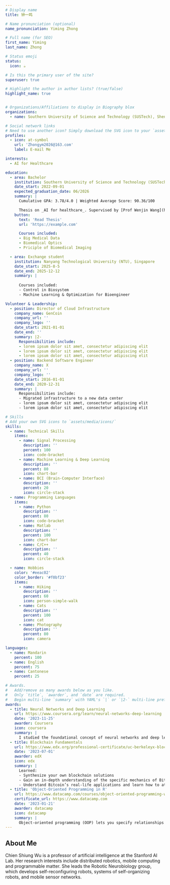 ```yaml
---
# Display name
title: 钟一鸣

# Name pronunciation (optional)
name_pronunciation: Yiming Zhong

# Full name (for SEO)
first_name: Yiming
last_name: Zhong

# Status emoji
status:
  icon: ☕️

# Is this the primary user of the site?
superuser: true

# Highlight the author in author lists? (true/false)
highlight_name: true


# Organizations/Affiliations to display in Biography blox
organizations:
  - name: Southern University of Science and Technology (SUSTech), Shenzhen, China

# Social network links
# Need to use another icon? Simply download the SVG icon to your `assets/media/icons/` folder.
profiles:
  - icon: at-symbol
    url: 'Zhongym2026@163.com'
    label: E-mail Me

interests:
  - AI for Healthcare

education:
  - area: Bachelor
    institution: Southern University of Science and Technology (SUSTech), Shenzhen, China
    date_start: 2022-09-01
    expected_graduation_date: 06/2026
    summary: |
      Cumulative GPA: 3.78/4.0 | Weighted Average Score: 90.36/100

      Thesis on _AI for healthcare_. Supervised by [Prof Wenjin Wang](https://sites.google.com/site/rppgwenjin) . Presented papers at 2 IEEE conferences (1 in EMBC and 1 in BHI), and 1 TBME journal paper is under review.
    button:
      text: 'Read Thesis'
      url: 'https://example.com'

      Courses included:
      - Big Medical Data
      - Biomedical Optics
      - Priciple of Biomedical Imaging

  - area: Exchange student
    institution: Nanyang Technological University (NTU), Singapore
    date_start: 2025-8-5
    date_end: 2025-12-12
    summary: |
      
      Courses included:
      - Control in Biosystem
      - Machine Learning & Optimization for Bioengineer

Volunteer & Leadership:
  - position: Director of Cloud Infrastructure
    company_name: GenCoin
    company_url: ''
    company_logo: ''
    date_start: 2021-01-01
    date_end: ''
    summary: |2-
      Responsibilities include:
      - lorem ipsum dolor sit amet, consectetur adipiscing elit
      - lorem ipsum dolor sit amet, consectetur adipiscing elit
      - lorem ipsum dolor sit amet, consectetur adipiscing elit
  - position: Backend Software Engineer
    company_name: X
    company_url: ''
    company_logo: ''
    date_start: 2016-01-01
    date_end: 2020-12-31
    summary: |
      Responsibilities include:
      - Migrated infrastructure to a new data center
      - lorem ipsum dolor sit amet, consectetur adipiscing elit
      - lorem ipsum dolor sit amet, consectetur adipiscing elit

# Skills
# Add your own SVG icons to `assets/media/icons/`
skills:
  - name: Technical Skills
    items:
      - name: Signal Processing
        description: ''
        percent: 100
        icon: code-bracket
      - name: Machine Learning & Deep Learning
        description: ''
        percent: 80
        icon: chart-bar
      - name: BCI (Brain-Computer Interface)
        description: ''
        percent: 20
        icon: circle-stack
  - name: Programming Languages
    items:
      - name: Python
        description: ''
        percent: 80
        icon: code-bracket
      - name: Matlab
        description: ''
        percent: 100
        icon: chart-bar
      - name: C/C++
        description: ''
        percent: 40
        icon: circle-stack

  - name: Hobbies
    color: '#eeac02'
    color_border: '#f0bf23'
    items:
      - name: Hiking
        description: ''
        percent: 60
        icon: person-simple-walk
      - name: Cats
        description: ''
        percent: 100
        icon: cat
      - name: Photography
        description: ''
        percent: 80
        icon: camera

languages:
  - name: Mandarin
    percent: 100
  - name: English
    percent: 75
  - name: Cantonese
    percent: 25

# Awards.
#   Add/remove as many awards below as you like.
#   Only `title`, `awarder`, and `date` are required.
#   Begin multi-line `summary` with YAML's `|` or `|2-` multi-line prefix and indent 2 spaces below.
awards:
  - title: Neural Networks and Deep Learning
    url: https://www.coursera.org/learn/neural-networks-deep-learning
    date: '2023-11-25'
    awarder: Coursera
    icon: coursera
    summary: |
      I studied the foundational concept of neural networks and deep learning. By the end, I was familiar with the significant technological trends driving the rise of deep learning; build, train, and apply fully connected deep neural networks; implement efficient (vectorized) neural networks; identify key parameters in a neural network’s architecture; and apply deep learning to your own applications.
  - title: Blockchain Fundamentals
    url: https://www.edx.org/professional-certificate/uc-berkeleyx-blockchain-fundamentals
    date: '2023-07-01'
    awarder: edX
    icon: edx
    summary: |
      Learned:
      - Synthesize your own blockchain solutions
      - Gain an in-depth understanding of the specific mechanics of Bitcoin
      - Understand Bitcoin’s real-life applications and learn how to attack and destroy Bitcoin, Ethereum, smart contracts and Dapps, and alternatives to Bitcoin’s Proof-of-Work consensus algorithm
  - title: 'Object-Oriented Programming in R'
    url: https://www.datacamp.com/courses/object-oriented-programming-with-s3-and-r6-in-r
    certificate_url: https://www.datacamp.com
    date: '2023-01-21'
    awarder: datacamp
    icon: datacamp
    summary: |
      Object-oriented programming (OOP) lets you specify relationships between functions and the objects that they can act on, helping you manage complexity in your code. This is an intermediate level course, providing an introduction to OOP, using the S3 and R6 systems. S3 is a great day-to-day R programming tool that simplifies some of the functions that you write. R6 is especially useful for industry-specific analyses, working with web APIs, and building GUIs.
---
```


## About Me

Chien Shiung Wu is a professor of artificial intelligence at the Stanford AI Lab. Her research interests include distributed robotics, mobile computing and programmable matter. She leads the Robotic Neurobiology group, which develops self-reconfiguring robots, systems of self-organizing robots, and mobile sensor networks.
